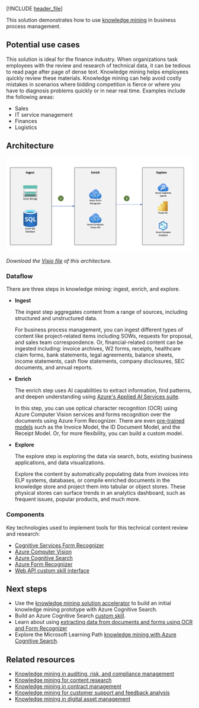 <!-- cSpell:ignore pracjain -->

[!INCLUDE [header_file](../../../includes/sol-idea-header.md)]

This solution demonstrates how to use [knowledge mining](https://azure.microsoft.com/solutions/knowledge-mining) in business process management.

## Potential use cases

This solution is ideal for the finance industry. When organizations task employees with the review and research of technical data, it can be tedious to read page after page of dense text. Knowledge mining helps employees quickly review these materials. Knowledge mining can help avoid costly mistakes in scenarios where bidding competition is fierce or where you have to diagnosis problems quickly or in near real time. Examples include the following areas:

- Sales
- IT service management
- Finances
- Logistics

## Architecture

![Architecture Diagram: knowledge mining in business process management, with three steps: ingest, enrich, and explore.](../media/knowledge-mining-business-process-management.png)

*Download the [Visio file](../media/knowledge-mining-business-process-management.vsdx) of this architecture.*

### Dataflow

There are three steps in knowledge mining: ingest, enrich, and explore.

* **Ingest**

  The ingest step aggregates content from a range of sources, including structured and unstructured data.

  For business process management, you can ingest different types of content like project-related items including SOWs, requests for proposal, and sales team correspondence. Or, financial-related content can be ingested including: invoice archives, W2 forms, receipts, healthcare claim forms, bank statements, legal agreements, balance sheets, income statements, cash flow statements, company disclosures, SEC documents, and annual reports.

* **Enrich**

  The enrich step uses AI capabilities to extract information, find patterns, and deepen understanding using [Azure's Applied AI Services suite](/azure/applied-ai-services).

  In this step, you can use optical character recognition (OCR) using Azure Computer Vision services and forms recognition over the documents using Azure Form Recognizer. There are even [pre-trained models](https://formrecognizer.appliedai.azure.com/studio) such as the Invoice Model, the ID Document Model, and the Receipt Model. Or, for more flexibility, you can build a custom model.

* **Explore**

  The explore step is exploring the data via search, bots, existing business applications, and data visualizations.

  Explore the content by automatically populating data from invoices into ELP systems, databases, or compile enriched documents in the knowledge store and project them into tabular or object stores. These physical stores can surface trends in an analytics dashboard, such as frequent issues, popular products, and much more.

### Components

Key technologies used to implement tools for this technical content review and research:

* [Cognitive Services Form Recognizer](https://azure.microsoft.com/services/cognitive-services/form-recognizer)
* [Azure Computer Vision](https://azure.microsoft.com/services/cognitive-services/computer-vision/#overview)
* [Azure Cognitive Search](/azure/search)
* [Azure Form Recognizer](/azure/applied-ai-services/form-recognizer/)
* [Web API custom skill interface](/azure/search/cognitive-search-custom-skill-interface)

## Next steps

* Use the [knowledge mining solution accelerator](/samples/azure-samples/azure-search-knowledge-mining/azure-search-knowledge-mining) to build an initial knowledge mining prototype with Azure Cognitive Search.
* Build an Azure Cognitive Search [custom skill](/azure/search/cognitive-search-custom-skill-interface).
* Learn about using [extracting data from documents and forms using OCR and Form Recognizer](/Shows/AI-Show/Extracting-Data-From-Documents-and-Forms-with-OCR-and-Form-Recognizer)
* Explore the Microsoft Learning Path [knowledge mining with Azure Cognitive Search](/learn/paths/implement-knowledge-mining-azure-cognitive-search).

## Related resources

- [Knowledge mining in auditing, risk, and compliance management](./auditing-and-risk-compliance.yml)
- [Knowledge mining for content research](./content-research.yml)
- [Knowledge mining in contract management](./contract-management.yml)
- [Knowledge mining for customer support and feedback analysis](./customer-feedback-and-analytics.yml)
- [Knowledge mining in digital asset management](./digital-asset-management.yml)